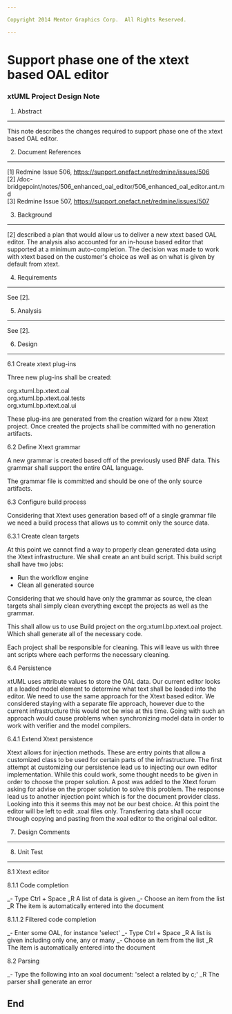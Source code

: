 ```yaml
---

Copyright 2014 Mentor Graphics Corp.  All Rights Reserved.

---
```


# Support phase one of the xtext based OAL editor
### xtUML Project Design Note

1. Abstract
-----------
This note describes the changes required to support phase one of the xtext based
OAL editor.

2. Document References
----------------------
[1] Redmine Issue 506, https://support.onefact.net/redmine/issues/506  
[2] /doc-bridgepoint/notes/506_enhanced_oal_editor/506_enhanced_oal_editor.ant.md   
[3] Redmine Issue 507, https://support.onefact.net/redmine/issues/507

3. Background
-------------
[2] described a plan that would allow us to deliver a new xtext based OAL
editor.  The analysis also accounted for an in-house based editor that supported
at a minimum auto-completion.  The decision was made to work with xtext based on
the customer's choice as well as on what is given by default from xtext.

4. Requirements
---------------
See [2].

5. Analysis
-----------
See [2].

6. Design
---------
6.1 Create xtext plug-ins

Three new plug-ins shall be created:

org.xtuml.bp.xtext.oal   
org.xtuml.bp.xtext.oal.tests   
org.xtuml.bp.xtext.oal.ui   

These plug-ins are generated from the creation wizard for a new Xtext project.
Once created the projects shall be committed with no generation artifacts.

6.2 Define Xtext grammar

A new grammar is created based off of the previously used BNF data.  This
grammar shall support the entire OAL language.

The grammar file is committed and should be one of the only source artifacts.

6.3 Configure build process

Considering that Xtext uses generation based off of a single grammar file we
need a build process that allows us to commit only the source data.

6.3.1 Create clean targets

At this point we cannot find a way to properly clean generated data using the
Xtext infrastructure.  We shall create an ant build script.  This build script
shall have two jobs:

- Run the workflow engine
- Clean all generated source

Considering that we should have only the grammar as source, the clean targets
shall simply clean everything except the projects as well as the grammar.

This shall allow us to use Build project on the org.xtuml.bp.xtext.oal project.
Which shall generate all of the necessary code.

Each project shall be responsible for cleaning.  This will leave us with three
ant scripts where each performs the necessary cleaning.

6.4 Persistence

xtUML uses attribute values to store the OAL data.  Our current editor looks at
a loaded model element to determine what text shall be loaded into the editor.
We need to use the same approach for the Xtext based editor.  We considered
staying with a separate file approach, however due to the current infrastructure
this would not be wise at this time.  Going with such an approach would cause
problems when synchronizing model data in order to work with verifier and the
model compilers.

6.4.1 Extend Xtext persistence

Xtext allows for injection methods.  These are entry points that allow a
customized class to be used for certain parts of the infrastructure.  The first
attempt at customizing our persistence lead us to injecting our own editor
implementation.  While this could work, some thought needs to be given in order
to choose the proper solution.  A post was added to the Xtext forum asking for
advise on the proper solution to solve this problem.  The response lead us to
another injection point which is for the document provider class.  Looking into
this it seems this may not be our best choice.  At this point the editor will be
left to edit .xoal files only.  Transferring data shall occur through copying
and pasting from the xoal editor to the original oal editor.

7. Design Comments
------------------

8. Unit Test
------------
8.1 Xtext editor

8.1.1 Code completion

_- Type Ctrl + Space
_R A list of data is given
_- Choose an item from the list
_R The item is automatically entered into the document

8.1.1.2 Filtered code completion

_- Enter some OAL, for instance 'select'
_- Type Ctrl + Space
_R A list is given including only one, any or many
_- Choose an item from the list
_R The item is automatically entered into the document

8.2 Parsing

_- Type the following into an xoal document:
   'select a related by c;'
_R The parser shall generate an error


End
---

